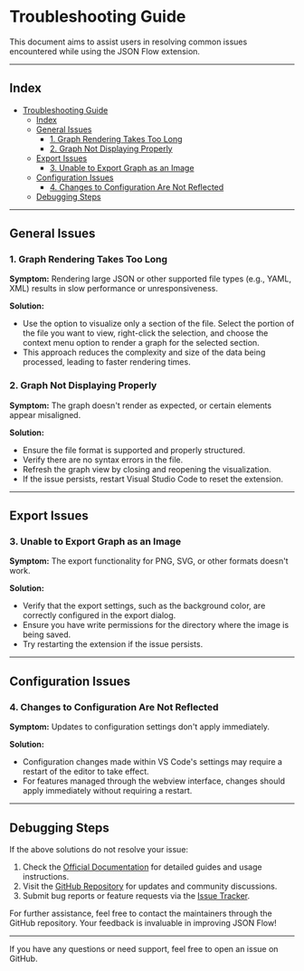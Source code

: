 # Troubleshooting Guide

This document aims to assist users in resolving common issues encountered while using the JSON Flow extension.

---

## Index

- [Troubleshooting Guide](#troubleshooting-guide)
  - [Index](#index)
  - [General Issues](#general-issues)
    - [1. Graph Rendering Takes Too Long](#1-graph-rendering-takes-too-long)
    - [2. Graph Not Displaying Properly](#2-graph-not-displaying-properly)
  - [Export Issues](#export-issues)
    - [3. Unable to Export Graph as an Image](#3-unable-to-export-graph-as-an-image)
  - [Configuration Issues](#configuration-issues)
    - [4. Changes to Configuration Are Not Reflected](#4-changes-to-configuration-are-not-reflected)
  - [Debugging Steps](#debugging-steps)

---

## General Issues

### 1. Graph Rendering Takes Too Long

**Symptom:** Rendering large JSON or other supported file types (e.g., YAML, XML) results in slow performance or unresponsiveness.

**Solution:**

- Use the option to visualize only a section of the file. Select the portion of the file you want to view, right-click the selection, and choose the context menu option to render a graph for the selected section.
- This approach reduces the complexity and size of the data being processed, leading to faster rendering times.

### 2. Graph Not Displaying Properly

**Symptom:** The graph doesn't render as expected, or certain elements appear misaligned.

**Solution:**

- Ensure the file format is supported and properly structured.
- Verify there are no syntax errors in the file.
- Refresh the graph view by closing and reopening the visualization.
- If the issue persists, restart Visual Studio Code to reset the extension.

---

## Export Issues

### 3. Unable to Export Graph as an Image

**Symptom:** The export functionality for PNG, SVG, or other formats doesn't work.

**Solution:**

- Verify that the export settings, such as the background color, are correctly configured in the export dialog.
- Ensure you have write permissions for the directory where the image is being saved.
- Try restarting the extension if the issue persists.

---

## Configuration Issues

### 4. Changes to Configuration Are Not Reflected

**Symptom:** Updates to configuration settings don't apply immediately.

**Solution:**

- Configuration changes made within VS Code's settings may require a restart of the editor to take effect.
- For features managed through the webview interface, changes should apply immediately without requiring a restart.

---

## Debugging Steps

If the above solutions do not resolve your issue:

1. Check the [Official Documentation](https://github.com/ManuelGil/vscode-json-flow/wiki) for detailed guides and usage instructions.
2. Visit the [GitHub Repository](https://github.com/ManuelGil/vscode-json-flow) for updates and community discussions.
3. Submit bug reports or feature requests via the [Issue Tracker](https://github.com/ManuelGil/vscode-json-flow/issues).

For further assistance, feel free to contact the maintainers through the GitHub repository. Your feedback is invaluable in improving JSON Flow!

---

If you have any questions or need support, feel free to open an issue on GitHub.

